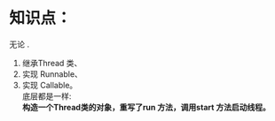 # 知识点：
无论 . 
1. 继承Thread 类、  
2. 实现 Runnable、  
3. 实现 Callable。  
底层都是一样:  
**构造一个Thread类的对象，重写了run 方法，调用start 方法启动线程。**